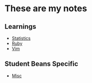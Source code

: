 # These are my notes

## Learnings

- [Statistics](Statistics)
- [Ruby](Ruby)
- [Vim](Vim)

## Student Beans Specific

- [Misc](Misc)


